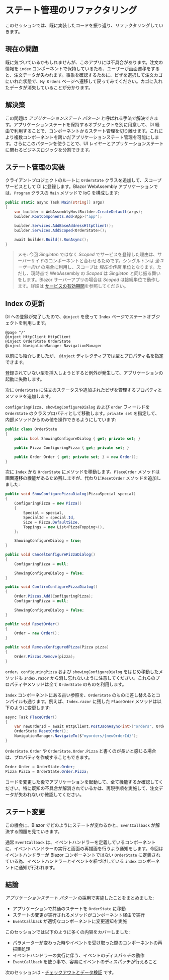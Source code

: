 # ステート管理のリファクタリング

このセッションでは、既に実装したコードを振り返り、リファクタリングしていきます。

## 現在の問題

既に気づいているかもしれませんが、このアプリには不具合があります。注文の情報を `index` コンポーネントで保持しているため、ユーザーが画面遷移をすると、注文データが失われます。事象を確認するために、ピザを選択して注文カゴにいれた状態で、`My Orders` ページへ遷移して戻ってみてください。カゴに入れたデータが消失していることが分かります。

## 解決策

この問題は *アプリケーションステート パターン* と呼ばれる手法で解決できます。アプリケーションステートを保持するオブジェクトを別に用意して、DI 経由で利用することで、コンポーネントからステート管理を切り離せます。これにより複数コンポーネントを跨いだアプリケーションステート管理を可能にします。さらにこのパターンを使うことで、UI レイヤーとアプリケーションステートに関わるビジネスロジックを分割できます。

## ステート管理の実装

クライアントプロジェクトのルートに `OrderState` クラスを追加して、スコープサービスとして DI に登録します。Blazor WebAssembly アプリケーションでは、`Program` クラスの `Main` メソッドで IoC を構成します:

```csharp
public static async Task Main(string[] args)
{
    var builder = WebAssemblyHostBuilder.CreateDefault(args);
    builder.RootComponents.Add<App>("app");

    builder.Services.AddBaseAddressHttpClient();
    builder.Services.AddScoped<OrderState>();

    await builder.Build().RunAsync();
}
```

> メモ: 今回 *Singleton* ではなく *Scoped* でサービスを登録した理由は、サーバーサイドのコンポーネントと合わせるためです。シングルトンは *全ユーザー向け* の場合に利用し、スコープは *現在の作業* 単位となります。ただし、現時点で WebAssembly の *Scoped* は *Singleton* と同じ振る舞いをします。Blazor サーバーアプリの場合は *Scoped* は接続単位で動作します。詳細は [サービスの有効期間](https://docs.microsoft.com/ja-jp/aspnet/core/blazor/dependency-injection?view=aspnetcore-3.1#service-lifetime)を参照してください。

## Index の更新

DI への登録が完了したので、`@inject` を使って `Index` ページでステートオブジェクトを利用します。

```razor
@page "/"
@inject HttpClient HttpClient
@inject OrderState OrderState
@inject NavigationManager NavigationManager
```

以前にも紹介しましたが、 `@inject` ディレクティブでは型とプロパティ名を指定できます。

登録されていない型を挿入しようとすると例外が発生して、アプリケーションの起動に失敗します。

次に `OrderState` に注文のステータスや追加されたピザを管理するプロパティとメソッドを追加します。

`configuringPizza`、`showingConfigureDialog` および `order` フィールドを `OrderState` のクラスプロパティとして移動します。`private set` を指定して、内部メソッドからのみ値を操作できるようにしています:

```csharp
public class OrderState
{
    public bool ShowingConfigureDialog { get; private set; }

    public Pizza ConfiguringPizza { get; private set; }

    public Order Order { get; private set; } = new Order();
}
```

次に `Index` から `OrderState` にメソッドを移動します。`PlaceOrder` メソッドは画面遷移の機能があるため残しますが、代わりに`ResetOrder` メソッドを追加しました:

```csharp
public void ShowConfigurePizzaDialog(PizzaSpecial special)
{
    ConfiguringPizza = new Pizza()
    {
        Special = special,
        SpecialId = special.Id,
        Size = Pizza.DefaultSize,
        Toppings = new List<PizzaTopping>(),
    };

    ShowingConfigureDialog = true;
}

public void CancelConfigurePizzaDialog()
{
    ConfiguringPizza = null;

    ShowingConfigureDialog = false;
}

public void ConfirmConfigurePizzaDialog()
{
    Order.Pizzas.Add(ConfiguringPizza);
    ConfiguringPizza = null;

    ShowingConfigureDialog = false;
}

public void ResetOrder()
{
    Order = new Order();
}

public void RemoveConfiguredPizza(Pizza pizza)
{
    Order.Pizzas.Remove(pizza);
}
```

`order`、`configuringPizza` および `showingConfigureDialog` をはじめ移動したメソッドも `Index.razor` から消し忘れないように注意してください。これらのプロパティやメソッドは全て `OrderState` のものを利用します。

`Index` コンポーネントにある古い参照を、`OrderState` のものに差し替えるとコンパイルも通ります。例えば、`Index.razor` に残した `PlaceOrder` メソッドは以下のように変更します:

```csharp
async Task PlaceOrder()
{
    var newOrderId = await HttpClient.PostJsonAsync<int>("orders", OrderState.Order);
    OrderState.ResetOrder();
    NavigationManager.NavigateTo($"myorders/{newOrderId}");
}
```

`OrderState.Order` や `OrderState.Order.Pizza` と書くのが長いと感じる場合は、プロパティを作成することもできます。

```csharp
Order Order = OrderState.Order;
Pizza Pizza = OrderState.Order.Pizza;
```

コードを変更した後でアプリケーションを起動して、全て機能するか確認してください。特に既知の不具合が解消されているかは、再現手順を実施して、注文データが失われないか確認してください。

## ステート変更

この機会に、Blazor でどのようにステートが変わるかと、`EventCallback` が解決する問題を見ていきます。

通常 `EventCallback` は、イベントハンドラーを定義しているコンポーネントに、イベントハンドラーの実行と画面の再描画を行うよう通知をします。今回はイベントハンドラーが Blazor コンポーネントではない `OrderState` に定義されている為、イベントハンドラーとイベントを紐づけしている `index` コンポーネントに通知が行われます。

## 結論

*アプリケーションステート パターン* の採用で実施したことをまとめました:
- アプリケーションで共通のステートを `OrderState` に移動
- ステートの変更が実行されるメソッドがコンポーネント経由で実行
- `EventCallback` が適切なコンポーネントに変更通知を実施

このセッションでは以下のように多くの内容をカバーしました:
- パラメーターが変わった時やイベントを受け取った際のコンポーネントの再描画処理
- イベントハンドラーの実行に伴う、イベントのディスパッチの動作
- `EventCallback` を使う事で、容易にイベントのディスパッチが行えること

次のセッションは - [チェックアウトとデータ検証](05-checkout-with-validation.md) です。
